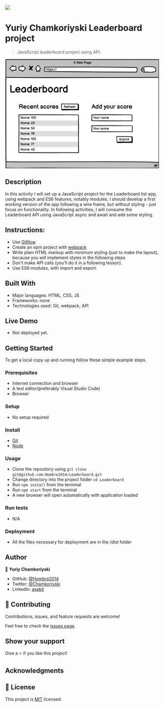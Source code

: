 ![](https://img.shields.io/badge/Microverse-blueviolet)

# Yuriy Chamkoriyski Leaderboard project

> JavaScript leaderboard project using API.

![screenshot](./leaderboard.png)

## Description

In this activity I will set up a JavaScript project for the Leaderboard list app, using webpack and ES6 features, notably modules. I should develop a first working version of the app following a wire frame, but without styling - just focus on functionality. In following activities, I will consume the Leaderboard API using JavaScript async and await and add some styling.

## Instructions:

- Use [Gitflow](https://github.com/microverseinc/curriculum-transversal-skills/blob/main/git-github/articles/gitflow.md)
- Create an npm project with [webpack](https://webpack.js.org/guides/output-management/#setting-up-htmlwebpackplugin)
- Write plain HTML markup with minimum styling (just to make the layout), because you will implement styles in the following steps
- Don't make API calls (you'll do it in a following lesson).
- Use ES6 modules, with import and export.

## Built With

- Major languages: HTML, CSS, JS
- Frameworks: none
- Technologies used: Git, webpack, API

## Live Demo

- Not deployed yet.

## Getting Started

To get a local copy up and running follow these simple example steps.

### Prerequisites

- Internet connection and browser
- A text editor(preferably Visual Studio Code)
- Browser

### Setup

- No setup required

### Install

- [Git](https://git-scm.com/downloads)
- [Node](https://nodejs.org/en/download/)

### Usage

- Clone the repository using `git clone git@github.com:Hombre2014/Leaderboard.git`
- Change directory into the project folder `cd Leaderboard`
- Run `npm install` from the terminal
- Run `npm start` from the terminal
- A new browser will open automatically with application loaded

### Run tests

- N/A

### Deployment

- All the files necessary for deployment are in the /dist folder

## Author

👤 **Yuriy Chamkoriyski**

- GitHub: [@Hombre2014](https://github.com/Hombre2014)
- Twitter: [@Chamkoriyski](https://twitter.com/Chamkoriyski)
- LinkedIn: [axebit](https://linkedin.com/in/axebit)

## 🤝 Contributing

Contributions, issues, and feature requests are welcome!

Feel free to check the [issues page](https://github.com/Hombre2014/Leaderboard/issues).

## Show your support

Give a ⭐️ if you like this project!

## Acknowledgments


## 📝 License

This project is [MIT](./license.md) licensed.
